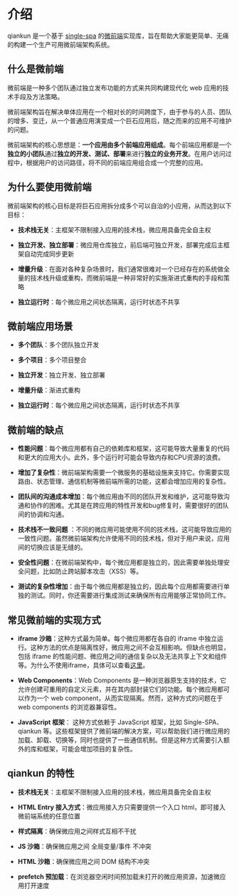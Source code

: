 # 介绍

qiankun 是一个基于 [single-spa](https://github.com/CanopyTax/single-spa) 的[微前端](https://micro-frontends.org/)实现库，旨在帮助大家能更简单、无痛的构建一个生产可用微前端架构系统。

## 什么是微前端

微前端是一种多个团队通过独立发布功能的方式来共同构建现代化 web 应用的技术手段及方法策略。

微前端架构旨在解决单体应用在一个相对长的时间跨度下，由于参与的人员、团队的增多、变迁，从一个普通应用演变成一个巨石应用后，随之而来的应用不可维护的问题。

微前端架构的核心思想是：**一个应用由多个前端应用组成**。每个前端应用都是一个**独立的小团队**通过**独立的开发、测试、部署**来进行**独立的业务开发**。在用户访问过程中，根据用户的访问路径，将不同的前端应用组合成一个完整的应用。

## 为什么要使用微前端

微前端架构的核心目标是将巨石应用拆分成多个可以自治的小应用，从而达到以下目标：

- **技术栈无关**：主框架不限制接入应用的技术栈，微应用具备完全自主权

- **独立开发、独立部署**：微应用仓库独立，前后端可独立开发，部署完成后主框架自动完成同步更新

- **增量升级**：在面对各种复杂场景时，我们通常很难对一个已经存在的系统做全量的技术栈升级或重构，而微前端是一种非常好的实施渐进式重构的手段和策略

- **独立运行时**：每个微应用之间状态隔离，运行时状态不共享

## 微前端应用场景

- **多个团队**：多个团队独立开发

- **多个项目**：多个项目整合

- **独立开发**：独立开发、独立部署

- **增量升级**：渐进式重构

- **独立运行时**：每个微应用之间状态隔离，运行时状态不共享

## 微前端的缺点

- **性能问题**：每个微应用都有自己的依赖库和框架，这可能导致大量重复的代码和更大的应用大小。此外，多个运行时可能会导致内存和CPU资源的浪费。

- **增加了复杂性**：微前端架构需要一个微服务的基础设施来支持它。你需要实现路由、状态管理、通信机制等微前端所需的功能，这都会增加应用的复杂性。

- **团队间的沟通成本增加**：每个微应用由不同的团队开发和维护，这可能导致沟通和协作的困难。尤其是在跨应用的特性开发和bug修复时，需要很好的团队间的协调和沟通。

- **技术栈不一致问题** ：不同的微应用可能使用不同的技术栈，这可能导致应用的一致性问题。虽然微前端架构允许使用不同的技术栈，但对于用户来说，应用间的切换应该是无缝的。

- **安全性问题**：在微前端架构中，每个微应用都是独立的，因此需要单独处理安全问题，比如防止跨站脚本攻击（XSS）等。

- **测试的复杂性增加**：由于每个微应用都是独立的，因此每个应用都需要进行单独的测试。同时，你还需要进行集成测试来确保所有应用能够正常协同工作。

## 常见微前端的实现方式

- **iframe 沙箱**：这种方式最为简单。每个微应用都在各自的 iframe 中独立运行。这种方法的优点是隔离性好，微应用之间不会互相影响。但缺点也明显，包括 iframe 的性能问题、微应用之间的通信复杂以及无法共享上下文和组件等。为什么不使用iframe，具体可以查看[这里](https://www.yuque.com/kuitos/gky7yw/gesexv)。

- **Web Components**：Web Components 是一种浏览器原生支持的技术，它允许创建可重用的自定义元素，并在其内部封装它们的功能。每个微应用都可以作为一个 web component，从而实现隔离。然而，这种方式的问题在于 web components 的浏览器兼容性。

- **JavaScript 框架**： 这种方式依赖于 JavaScript 框架，比如 Single-SPA、qiankun 等。这些框架提供了微前端的解决方案，可以帮助我们进行微应用的加载、卸载、切换等，同时也提供了一些通信机制。但是这种方式需要引入额外的库和框架，可能会增加项目的复杂性。

## qiankun 的特性

- **技术栈无关**：主框架不限制接入应用的技术栈，微应用具备完全自主权

- **HTML Entry 接入方式**：微应用接入方只需要提供一个入口 html，即可接入微前端系统的任意位置

- **样式隔离**：确保微应用之间样式互相不干扰

- **JS 沙箱**：确保微应用之间 全局变量/事件 不冲突

- **HTML 沙箱**：确保微应用之间 DOM 结构不冲突

- **prefetch 预加载**：在浏览器空闲时间预加载未打开的微应用资源，加速微应用打开速度